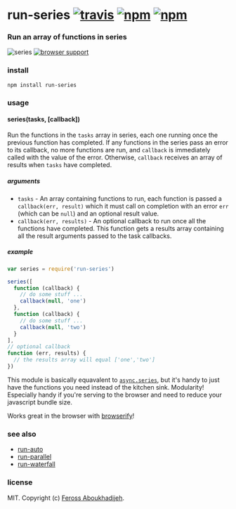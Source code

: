 # run-series [![travis](https://img.shields.io/travis/feross/run-series.svg)](https://travis-ci.org/feross/run-series) [![npm](https://img.shields.io/npm/v/run-series.svg)](https://npmjs.org/package/run-series) [![npm](https://img.shields.io/npm/dm/run-series.svg)](https://npmjs.org/package/run-series)

### Run an array of functions in series

![series](https://raw.githubusercontent.com/feross/run-series/master/img.png) [![browser support](https://ci.testling.com/feross/run-series.png)](https://ci.testling.com/feross/run-series)

### install

```
npm install run-series
```

### usage

#### series(tasks, [callback])

Run the functions in the `tasks` array in series, each one running once the previous
function has completed. If any functions in the series pass an error to its callback, no
more functions are run, and `callback` is immediately called with the value of the error.
Otherwise, `callback` receives an array of results when `tasks` have completed.

##### arguments

- `tasks` - An array containing functions to run, each function is passed a
`callback(err, result)` which it must call on completion with an error `err` (which can
be `null`) and an optional result value.
- `callback(err, results)` - An optional callback to run once all the functions have
completed. This function gets a results array containing all the result arguments passed
to the task callbacks.

##### example

```js
var series = require('run-series')

series([
  function (callback) {
    // do some stuff ...
    callback(null, 'one')
  },
  function (callback) {
    // do some stuff ...
    callback(null, 'two')
  }
],
// optional callback
function (err, results) {
  // the results array will equal ['one','two']
})
```

This module is basically equavalent to
[`async.series`](https://github.com/caolan/async#seriestasks-callback), but it's
handy to just have the functions you need instead of the kitchen sink. Modularity!
Especially handy if you're serving to the browser and need to reduce your javascript
bundle size.

Works great in the browser with [browserify](http://browserify.org/)!

### see also

- [run-auto](https://github.com/feross/run-auto)
- [run-parallel](https://github.com/feross/run-parallel)
- [run-waterfall](https://github.com/feross/run-waterfall)

### license

MIT. Copyright (c) [Feross Aboukhadijeh](http://feross.org).
